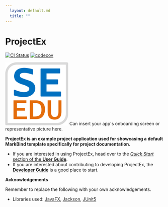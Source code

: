 ```yaml
---
  layout: default.md
  title: ""
---
```


# ProjectEx

[![CI Status](https://github.com/MarkBind/markbind/workflows/CI/badge.svg)](https://github.com/MarkBind/markbind/actions)
[![codecov](https://codecov.io/gh/MarkBind/markbind/branch/master/graph/badge.svg)](https://codecov.io/gh/MarkBind/markbind)

<img src="images/SeEduLogo.png" width="200px">

<box type="tip" seamless>
Can insert your app's onboarding screen or representative picture here.
</box>

**ProjectEx is an example project application used for showcasing a default MarkBind template specifically for project documentation.** 

* If you are interested in using ProjectEx, head over to the [_Quick Start_ section of the **User Guide**](userGuide/QuickStart.html).
* If you are interested about contributing to developing ProjectEx, the [**Developer Guide**](developerGuide/DeveloperGuide.html) is a good place to start.

**Acknowledgements**

<box type="tip" seamless>
Remember to replace the following with your own acknowledgements.
</box>

* Libraries used: [JavaFX](https://openjfx.io/), [Jackson](https://github.com/FasterXML/jackson), [JUnit5](https://github.com/junit-team/junit5)
